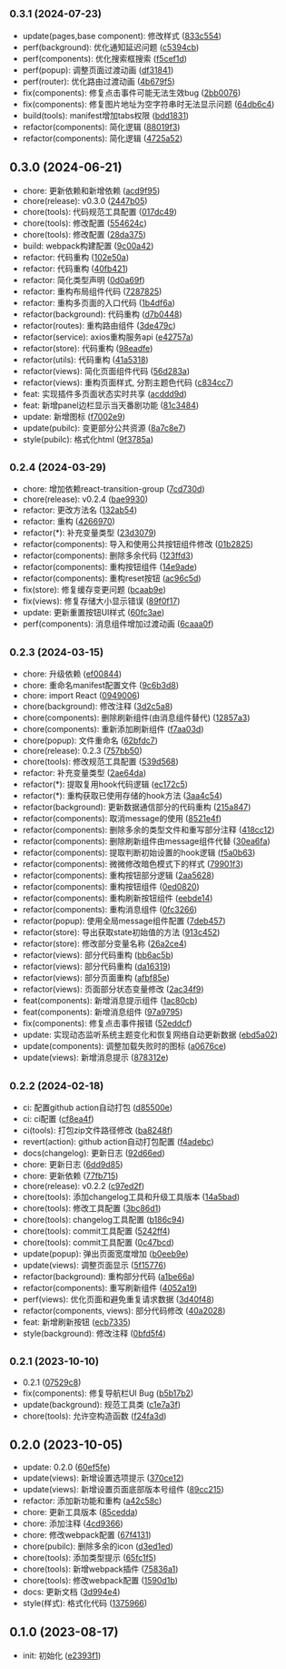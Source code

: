 ## <small>0.3.1 (2024-07-23)</small>

* update(pages,base component): 修改样式 ([833c554](https://github.com/kaze-k/bilibili-bangumi/commit/833c554))
* perf(background): 优化通知延迟问题 ([c5394cb](https://github.com/kaze-k/bilibili-bangumi/commit/c5394cb))
* perf(components): 优化搜索框搜索 ([f5cef1d](https://github.com/kaze-k/bilibili-bangumi/commit/f5cef1d))
* perf(popup): 调整页面过渡动画 ([df31841](https://github.com/kaze-k/bilibili-bangumi/commit/df31841))
* perf(router): 优化路由过渡动画 ([4b679f5](https://github.com/kaze-k/bilibili-bangumi/commit/4b679f5))
* fix(components): 修复点击事件可能无法生效bug ([2bb0076](https://github.com/kaze-k/bilibili-bangumi/commit/2bb0076))
* fix(components): 修复图片地址为空字符串时无法显示问题 ([64db6c4](https://github.com/kaze-k/bilibili-bangumi/commit/64db6c4))
* build(tools): manifest增加tabs权限 ([bdd1831](https://github.com/kaze-k/bilibili-bangumi/commit/bdd1831))
* refactor(components): 简化逻辑 ([88019f3](https://github.com/kaze-k/bilibili-bangumi/commit/88019f3))
* refactor(components): 简化逻辑 ([4725a52](https://github.com/kaze-k/bilibili-bangumi/commit/4725a52))



## 0.3.0 (2024-06-21)

* chore: 更新依赖和新增依赖 ([acd9f95](https://github.com/kaze-k/bilibili-bangumi/commit/acd9f95))
* chore(release): v0.3.0 ([2447b05](https://github.com/kaze-k/bilibili-bangumi/commit/2447b05))
* chore(tools): 代码规范工具配置 ([017dc49](https://github.com/kaze-k/bilibili-bangumi/commit/017dc49))
* chore(tools): 修改配置 ([554624c](https://github.com/kaze-k/bilibili-bangumi/commit/554624c))
* chore(tools): 修改配置 ([28da375](https://github.com/kaze-k/bilibili-bangumi/commit/28da375))
* build: webpack构建配置 ([9c00a42](https://github.com/kaze-k/bilibili-bangumi/commit/9c00a42))
* refactor: 代码重构 ([102e50a](https://github.com/kaze-k/bilibili-bangumi/commit/102e50a))
* refactor: 代码重构 ([40fb421](https://github.com/kaze-k/bilibili-bangumi/commit/40fb421))
* refactor: 简化类型声明 ([0d0a69f](https://github.com/kaze-k/bilibili-bangumi/commit/0d0a69f))
* refactor: 重构布局组件代码 ([7287825](https://github.com/kaze-k/bilibili-bangumi/commit/7287825))
* refactor: 重构多页面的入口代码 ([1b4df6a](https://github.com/kaze-k/bilibili-bangumi/commit/1b4df6a))
* refactor(background): 代码重构 ([d7b0448](https://github.com/kaze-k/bilibili-bangumi/commit/d7b0448))
* refactor(routes): 重构路由组件 ([3de479c](https://github.com/kaze-k/bilibili-bangumi/commit/3de479c))
* refactor(service): axios重构服务api ([e42757a](https://github.com/kaze-k/bilibili-bangumi/commit/e42757a))
* refactor(store): 代码重构 ([98eadfe](https://github.com/kaze-k/bilibili-bangumi/commit/98eadfe))
* refactor(utils): 代码重构 ([41a5318](https://github.com/kaze-k/bilibili-bangumi/commit/41a5318))
* refactor(views): 简化页面组件代码 ([56d283a](https://github.com/kaze-k/bilibili-bangumi/commit/56d283a))
* refactor(views): 重构页面样式, 分割主题色代码 ([c834cc7](https://github.com/kaze-k/bilibili-bangumi/commit/c834cc7))
* feat: 实现插件多页面状态实时共享 ([acddd9d](https://github.com/kaze-k/bilibili-bangumi/commit/acddd9d))
* feat: 新增panel边栏显示当天番剧功能 ([81c3484](https://github.com/kaze-k/bilibili-bangumi/commit/81c3484))
* update: 新增图标 ([f7002e9](https://github.com/kaze-k/bilibili-bangumi/commit/f7002e9))
* update(pubilc): 变更部分公共资源 ([8a7c8e7](https://github.com/kaze-k/bilibili-bangumi/commit/8a7c8e7))
* style(pubilc): 格式化html ([9f3785a](https://github.com/kaze-k/bilibili-bangumi/commit/9f3785a))



## <small>0.2.4 (2024-03-29)</small>

* chore: 增加依赖react-transition-group ([7cd730d](https://github.com/kaze-k/bilibili-bangumi/commit/7cd730d))
* chore(release): v0.2.4 ([bae9930](https://github.com/kaze-k/bilibili-bangumi/commit/bae9930))
* refactor: 更改方法名 ([132ab54](https://github.com/kaze-k/bilibili-bangumi/commit/132ab54))
* refactor: 重构 ([4266970](https://github.com/kaze-k/bilibili-bangumi/commit/4266970))
* refactor(*): 补充变量类型 ([23d3079](https://github.com/kaze-k/bilibili-bangumi/commit/23d3079))
* refactor(components): 导入和使用公共按钮组件修改 ([01b2825](https://github.com/kaze-k/bilibili-bangumi/commit/01b2825))
* refactor(components): 删除多余代码 ([123ffd3](https://github.com/kaze-k/bilibili-bangumi/commit/123ffd3))
* refactor(components): 重构按钮组件 ([14e9ade](https://github.com/kaze-k/bilibili-bangumi/commit/14e9ade))
* refactor(components): 重构reset按钮 ([ac96c5d](https://github.com/kaze-k/bilibili-bangumi/commit/ac96c5d))
* fix(store): 修复缓存变更问题 ([bcaab9e](https://github.com/kaze-k/bilibili-bangumi/commit/bcaab9e))
* fix(views): 修复存储大小显示错误 ([89f0f17](https://github.com/kaze-k/bilibili-bangumi/commit/89f0f17))
* update: 更新重置按钮UI样式 ([60fc3ae](https://github.com/kaze-k/bilibili-bangumi/commit/60fc3ae))
* perf(components): 消息组件增加过渡动画 ([6caaa0f](https://github.com/kaze-k/bilibili-bangumi/commit/6caaa0f))



## <small>0.2.3 (2024-03-15)</small>

* chore: 升级依赖 ([ef00844](https://github.com/kaze-k/bilibili-bangumi/commit/ef00844))
* chore: 重命名manifest配置文件 ([9c6b3d8](https://github.com/kaze-k/bilibili-bangumi/commit/9c6b3d8))
* chore: import React ([0949006](https://github.com/kaze-k/bilibili-bangumi/commit/0949006))
* chore(background): 修改注释 ([3d2c5a8](https://github.com/kaze-k/bilibili-bangumi/commit/3d2c5a8))
* chore(components): 删除刷新组件(由消息组件替代) ([12857a3](https://github.com/kaze-k/bilibili-bangumi/commit/12857a3))
* chore(components): 重新添加刷新组件 ([f7aa03d](https://github.com/kaze-k/bilibili-bangumi/commit/f7aa03d))
* chore(popup): 文件重命名 ([62bfdc7](https://github.com/kaze-k/bilibili-bangumi/commit/62bfdc7))
* chore(release): 0.2.3 ([757bb50](https://github.com/kaze-k/bilibili-bangumi/commit/757bb50))
* chore(tools): 修改规范工具配置 ([539d568](https://github.com/kaze-k/bilibili-bangumi/commit/539d568))
* refactor: 补充变量类型 ([2ae64da](https://github.com/kaze-k/bilibili-bangumi/commit/2ae64da))
* refactor(*): 提取复用hook代码逻辑 ([ec172c5](https://github.com/kaze-k/bilibili-bangumi/commit/ec172c5))
* refactor(*): 重构获取已使用存储的hook方法 ([3aa4c54](https://github.com/kaze-k/bilibili-bangumi/commit/3aa4c54))
* refactor(background): 更新数据通信部分的代码重构 ([215a847](https://github.com/kaze-k/bilibili-bangumi/commit/215a847))
* refactor(components): 取消message的使用 ([8521e4f](https://github.com/kaze-k/bilibili-bangumi/commit/8521e4f))
* refactor(components): 删除多余的类型文件和重写部分注释 ([418cc12](https://github.com/kaze-k/bilibili-bangumi/commit/418cc12))
* refactor(components): 删除刷新组件由message组件代替 ([30ea6fa](https://github.com/kaze-k/bilibili-bangumi/commit/30ea6fa))
* refactor(components): 提取判断初始设置的hook逻辑 ([f5a0b63](https://github.com/kaze-k/bilibili-bangumi/commit/f5a0b63))
* refactor(components): 微微修改暗色模式下的样式 ([79901f3](https://github.com/kaze-k/bilibili-bangumi/commit/79901f3))
* refactor(components): 重构按钮部分逻辑 ([2aa5628](https://github.com/kaze-k/bilibili-bangumi/commit/2aa5628))
* refactor(components): 重构按钮组件 ([0ed0820](https://github.com/kaze-k/bilibili-bangumi/commit/0ed0820))
* refactor(components): 重构刷新按钮组件 ([eebde14](https://github.com/kaze-k/bilibili-bangumi/commit/eebde14))
* refactor(components): 重构消息组件 ([0fc3266](https://github.com/kaze-k/bilibili-bangumi/commit/0fc3266))
* refactor(popup): 使用全局message组件配置 ([7deb457](https://github.com/kaze-k/bilibili-bangumi/commit/7deb457))
* refactor(store): 导出获取state初始值的方法 ([913c452](https://github.com/kaze-k/bilibili-bangumi/commit/913c452))
* refactor(store): 修改部分变量名称 ([26a2ce4](https://github.com/kaze-k/bilibili-bangumi/commit/26a2ce4))
* refactor(views): 部分代码重构 ([bb6ac5b](https://github.com/kaze-k/bilibili-bangumi/commit/bb6ac5b))
* refactor(views): 部分代码重构 ([da16319](https://github.com/kaze-k/bilibili-bangumi/commit/da16319))
* refactor(views): 部分页面重构 ([afbf85e](https://github.com/kaze-k/bilibili-bangumi/commit/afbf85e))
* refactor(views): 页面部分状态变量修改 ([2ac34f9](https://github.com/kaze-k/bilibili-bangumi/commit/2ac34f9))
* feat(components): 新增消息提示组件 ([1ac80cb](https://github.com/kaze-k/bilibili-bangumi/commit/1ac80cb))
* feat(components): 新增消息组件 ([97a9795](https://github.com/kaze-k/bilibili-bangumi/commit/97a9795))
* fix(components): 修复点击事件报错 ([52eddcf](https://github.com/kaze-k/bilibili-bangumi/commit/52eddcf))
* update: 实现动态监听系统主题变化和恢复网络自动更新数据 ([ebd5a02](https://github.com/kaze-k/bilibili-bangumi/commit/ebd5a02))
* update(components): 调整加载失败时的图标 ([a0676ce](https://github.com/kaze-k/bilibili-bangumi/commit/a0676ce))
* update(views): 新增消息提示 ([878312e](https://github.com/kaze-k/bilibili-bangumi/commit/878312e))



## <small>0.2.2 (2024-02-18)</small>

* ci: 配置github action自动打包 ([d85500e](https://github.com/kaze-k/bilibili-bangumi/commit/d85500e))
* ci: ci配置 ([cf8ea4f](https://github.com/kaze-k/bilibili-bangumi/commit/cf8ea4f))
* ci(tools): 打包zip文件路径修改 ([ba8248f](https://github.com/kaze-k/bilibili-bangumi/commit/ba8248f))
* revert(action): github action自动打包配置 ([f4adebc](https://github.com/kaze-k/bilibili-bangumi/commit/f4adebc))
* docs(changelog): 更新日志 ([92d66ed](https://github.com/kaze-k/bilibili-bangumi/commit/92d66ed))
* chore: 更新日志 ([6dd9d85](https://github.com/kaze-k/bilibili-bangumi/commit/6dd9d85))
* chore: 更新依赖 ([77fb715](https://github.com/kaze-k/bilibili-bangumi/commit/77fb715))
* chore(release): v0.2.2 ([c97ed2f](https://github.com/kaze-k/bilibili-bangumi/commit/c97ed2f))
* chore(tools): 添加changelog工具和升级工具版本 ([14a5bad](https://github.com/kaze-k/bilibili-bangumi/commit/14a5bad))
* chore(tools): 修改工具配置 ([3bc86d1](https://github.com/kaze-k/bilibili-bangumi/commit/3bc86d1))
* chore(tools): changelog工具配置 ([b186c94](https://github.com/kaze-k/bilibili-bangumi/commit/b186c94))
* chore(tools): commit工具配置 ([5242ff4](https://github.com/kaze-k/bilibili-bangumi/commit/5242ff4))
* chore(tools): commit工具配置 ([0c47bcd](https://github.com/kaze-k/bilibili-bangumi/commit/0c47bcd))
* update(popup): 弹出页面宽度增加 ([b0eeb9e](https://github.com/kaze-k/bilibili-bangumi/commit/b0eeb9e))
* update(views): 调整页面显示 ([5f15776](https://github.com/kaze-k/bilibili-bangumi/commit/5f15776))
* refactor(background): 重构部分代码 ([a1be66a](https://github.com/kaze-k/bilibili-bangumi/commit/a1be66a))
* refactor(components): 重写刷新组件 ([4052a19](https://github.com/kaze-k/bilibili-bangumi/commit/4052a19))
* perf(views): 优化页面和避免重复请求数据 ([3d40f48](https://github.com/kaze-k/bilibili-bangumi/commit/3d40f48))
* refactor(components, views): 部分代码修改 ([40a2028](https://github.com/kaze-k/bilibili-bangumi/commit/40a2028))
* feat: 新增刷新按钮 ([ecb7335](https://github.com/kaze-k/bilibili-bangumi/commit/ecb7335))
* style(background): 修改注释 ([0bfd5f4](https://github.com/kaze-k/bilibili-bangumi/commit/0bfd5f4))



## <small>0.2.1 (2023-10-10)</small>

* 0.2.1 ([07529c8](https://github.com/kaze-k/bilibili-bangumi/commit/07529c8))
* fix(components): 修复导航栏UI Bug ([b5b17b2](https://github.com/kaze-k/bilibili-bangumi/commit/b5b17b2))
* update(background): 规范工具类 ([c1e7a3f](https://github.com/kaze-k/bilibili-bangumi/commit/c1e7a3f))
* chore(tools): 允许空构造函数 ([f24fa3d](https://github.com/kaze-k/bilibili-bangumi/commit/f24fa3d))



## 0.2.0 (2023-10-05)

* update: 0.2.0 ([60ef5fe](https://github.com/kaze-k/bilibili-bangumi/commit/60ef5fe))
* update(views): 新增设置选项提示 ([370ce12](https://github.com/kaze-k/bilibili-bangumi/commit/370ce12))
* update(views): 新增设置页面底部版本号组件 ([89cc215](https://github.com/kaze-k/bilibili-bangumi/commit/89cc215))
* refactor: 添加新功能和重构 ([a42c58c](https://github.com/kaze-k/bilibili-bangumi/commit/a42c58c))
* chore: 更新工具版本 ([85cedda](https://github.com/kaze-k/bilibili-bangumi/commit/85cedda))
* chore: 添加注释 ([4cd9366](https://github.com/kaze-k/bilibili-bangumi/commit/4cd9366))
* chore: 修改webpack配置 ([67f4131](https://github.com/kaze-k/bilibili-bangumi/commit/67f4131))
* chore(pubilc): 删除多余的icon ([d3ed1ed](https://github.com/kaze-k/bilibili-bangumi/commit/d3ed1ed))
* chore(tools): 添加类型提示 ([65fc1f5](https://github.com/kaze-k/bilibili-bangumi/commit/65fc1f5))
* chore(tools): 新增webpack插件 ([75836a1](https://github.com/kaze-k/bilibili-bangumi/commit/75836a1))
* chore(tools): 修改webpack配置 ([1590d1b](https://github.com/kaze-k/bilibili-bangumi/commit/1590d1b))
* docs: 更新文档 ([3d994e4](https://github.com/kaze-k/bilibili-bangumi/commit/3d994e4))
* style(样式): 格式化代码 ([1375966](https://github.com/kaze-k/bilibili-bangumi/commit/1375966))



## 0.1.0 (2023-08-17)

* init: 初始化 ([e2393f1](https://github.com/kaze-k/bilibili-bangumi/commit/e2393f1))



